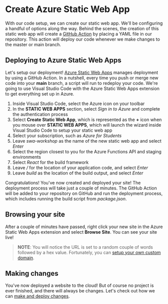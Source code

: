 # Create Azure Static Web App

With our code setup, we can create our static web app. We'll be configuring a handful of options along the way. Behind the scenes, the creation of this static web app will create a [GitHub Action](https://github.com/features/actions) by placing a YAML file in our repository. This action will deploy our code whenever we make changes to the master or main branch.

## Deploying to Azure Static Web Apps

Let's setup our deployment! [Azure Static Web Apps](https://docs.microsoft.com/azure/static-web-apps/overview?WT.mc_id=academic-41542-chrhar) manages deployment by using a GitHub Action. In a nutshell, every time you push or merge new code into your **main** branch, a script will run to redeploy your code. We're going to use Visual Studio Code with the Azure Static Web Apps extension to get everything set up in Azure.

1. Inside Visual Studio Code, select the Azure icon on your toolbar
1. In the **STATIC WEB APPS** section, select *Sign in to Azure* and complete the authentication process
1. Select **Create Static Web App**, which is represented as the **+** icon when you mouse over **STATIC WEB APPS**, which will launch the wizard inside Visual Studio Code to setup your static web app
1. Select your subscription, such as *Azure for Students*
1. Leave *swa-workshop* as the name of the new static web app and select *Enter*
1. Select the region closest to you for the Azure Functions API and staging environments
1. Select *React* for the build framework
1. Leave */* for the location of your application code, and select *Enter*
1. Leave *build* as the location of the build output, and select *Enter*

Congratulations! You've now created and deployed your site! The deployment process will take just a couple of minutes. The GitHub Action will be added to your repository on GitHub and run the deployment process, which includes running the build script from *package.json*.

## Browsing your site

After a couple of minutes have passed, right click your new site in the Azure Static Web Apps extension and select **Browse Site**. You can see your site live!

> **NOTE**: You will notice the URL is set to a random couple of words followed by a hex value. Fortunately, you can [setup your own custom domain](https://docs.microsoft.com/azure/static-web-apps/custom-domain?WT.mc_id=academic-41542-chrhar).

## Making changes

You've now deployed a website to the cloud! But of course no project is ever finished, and there will always be changes. Let's check out how we can [make and deploy changes](4-deploy-updates.md).
